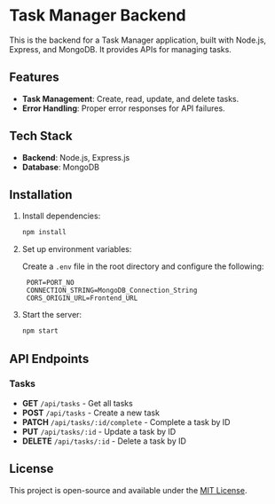 # Task Manager Backend

This is the backend for a Task Manager application, built with Node.js, Express, and MongoDB. It provides APIs for managing tasks.

## Features

- **Task Management**: Create, read, update, and delete tasks.
- **Error Handling**: Proper error responses for API failures.

## Tech Stack

- **Backend**: Node.js, Express.js
- **Database**: MongoDB

## Installation

1. Install dependencies:

   ```bash
   npm install
   ```

2. Set up environment variables:

   Create a `.env` file in the root directory and configure the following:

   ```env
    PORT=PORT_NO
    CONNECTION_STRING=MongoDB_Connection_String
    CORS_ORIGIN_URL=Frontend_URL
   ```

3. Start the server:

   ```bash
   npm start
   ```

## API Endpoints

### Tasks

- **GET** `/api/tasks` - Get all tasks
- **POST** `/api/tasks` - Create a new task
- **PATCH** `/api/tasks/:id/complete` - Complete a task by ID
- **PUT** `/api/tasks/:id` - Update a task by ID
- **DELETE** `/api/tasks/:id` - Delete a task by ID

## License

This project is open-source and available under the [MIT License](LICENSE).
